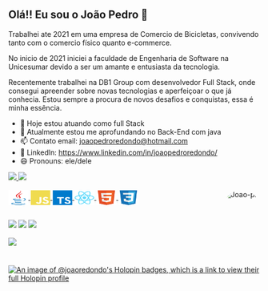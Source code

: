 ## Olá!! Eu sou o João Pedro 👋

Trabalhei ate 2021 em uma empresa de Comercio de Bicicletas, convivendo tanto com o comercio físico quanto e-commerce.

No inicio de 2021 iniciei a faculdade de Engenharia de Software na Unicesumar devido a ser um amante e entusiasta da tecnologia. 

Recentemente trabalhei na DB1 Group com desenvolvedor Full Stack, onde consegui apreender sobre novas tecnologias e aperfeiçoar o que já conhecia. Estou sempre a procura de novos desafios e conquistas, essa é minha essência.

- 🔭 Hoje estou atuando como full Stack
- 🌱 Atualmente estou me aprofundando no Back-End com java
- 📫 Contato email: joaopedroredondo@hotmail.com
- 🔗 Linkedln: https://www.linkedin.com/in/joaopedroredondo/
- 😄 Pronouns: ele/dele

<div>
  <a href="https://github.com/Joaopredondo">
  <img height="180em" src="https://github-readme-stats.vercel.app/api?username=Joaopredondo&show_icons=true&theme=transparent"/> 
  <img height="180em" src="https://github-readme-stats.vercel.app/api/top-langs/?username=Joaopredondo&layout=compact&theme=transparent"/> 
</div>
  
<div style="display: inline_block"><br>
  <img align="center" alt="Joao-Java" height="30" width="40" src="https://github.com/devicons/devicon/blob/master/icons/java/java-original.svg">
  <img align="center" alt="Joao-Js" height="30" width="40" src="https://raw.githubusercontent.com/devicons/devicon/master/icons/javascript/javascript-plain.svg">
  <img align="center" alt="Joao-Ts" height="30" width="40" src="https://raw.githubusercontent.com/devicons/devicon/master/icons/typescript/typescript-plain.svg">
  <img align="center" alt="Joao-React" height="30" width="40" src="https://raw.githubusercontent.com/devicons/devicon/master/icons/react/react-original.svg">
  <img align="center" alt="Joao-HTML" height="30" width="40" src="https://raw.githubusercontent.com/devicons/devicon/master/icons/html5/html5-original.svg">
  <img align="center" alt="Joao-CSS" height="30" width="40" src="https://raw.githubusercontent.com/devicons/devicon/master/icons/css3/css3-original.svg">
  <img align="right" alt="Joao-pic" height="150" style="border-radius:50px;" src="https://avatars.githubusercontent.com/u/81270910?s=400&u=f1d2e150f2a4b14ca548e0035eaa8afc9ed746d8&v=4">
</div>
  
   ##
<div>
  <p></p>
  <a href="https://instagram.com/jp_redondo" target="_blank"><img src="https://img.shields.io/badge/-Instagram-%23E4405F?style=for-the-badge&logo=instagram&logoColor=white" target="_blank"></a>
  <a href = "mailto:joaopedroredondo@hotmail.com"><img src="https://img.shields.io/badge/Microsoft_Outlook-0078D4?style=for-the-badge&logo=microsoft-outlook&logoColor=white" target="_blank"></a>
  <a href="https://www.linkedin.com/in/joaopedroredondo/" target="_blank"><img src="https://img.shields.io/badge/-LinkedIn-%230077B5?style=for-the-badge&logo=linkedin&logoColor=white" target="_blank"></a> 
  </div>
 <br>
  <img src = "https://www.codewars.com/users/Joaopredondo/badges/large">
  
   [![An image of @joaoredondo's Holopin badges, which is a link to view their full Holopin profile](https://holopin.me/joaoredondo)](https://holopin.io/@joaoredondo)
    
